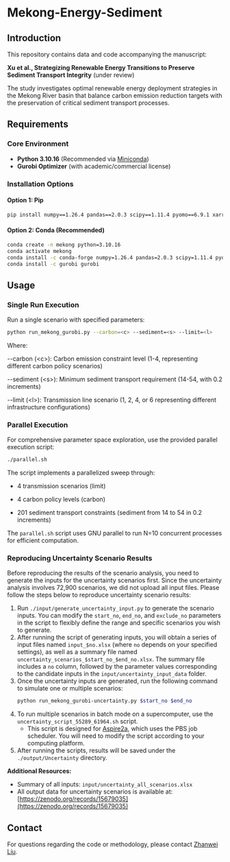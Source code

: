 # Mekong-Energy-Sediment

## Introduction

This repository contains data and code accompanying the manuscript:

**Xu et al., Strategizing Renewable Energy Transitions to Preserve Sediment Transport Integrity** (under review)

The study investigates optimal renewable energy deployment strategies in the Mekong River basin that balance carbon emission reduction targets with the preservation of critical sediment transport processes.

## Requirements

### Core Environment
- **Python 3.10.16** (Recommended via [Miniconda](https://docs.conda.io/en/latest/miniconda.html))
- **Gurobi Optimizer** (with academic/commercial license)

### Installation Options

#### Option 1: Pip

```bash
pip install numpy==1.26.4 pandas==2.0.3 scipy==1.11.4 pyomo==6.9.1 xarray==2023.6.0 gurobipy==12.0.1
```
#### Option 2: Conda (Recommended)

```bash
conda create -n mekong python=3.10.16
conda activate mekong
conda install -c conda-forge numpy=1.26.4 pandas=2.0.3 scipy=1.11.4 pyomo=6.9.1 xarray=2023.6.0
conda install -c gurobi gurobi
```

## Usage
### Single Run Execution
Run a single scenario with specified parameters:

```bash
python run_mekong_gurobi.py --carbon=<c> --sediment=<s> --limit=<l>
```

Where:

--carbon (\<c\>): Carbon emission constraint level (1-4, representing different carbon policy scenarios)

--sediment (\<s\>): Minimum sediment transport requirement (14-54, with 0.2 increments)

--limit (\<l\>): Transmission line scenario (1, 2, 4, or 6 representing different infrastructure configurations)

### Parallel Execution
For comprehensive parameter space exploration, use the provided parallel execution script:

```bash
./parallel.sh
```
The script implements a parallelized sweep through:

+ 4 transmission scenarios (limit)

+ 4 carbon policy levels (carbon)

+ 201 sediment transport constraints (sediment from 14 to 54 in 0.2 increments)

The `parallel.sh` script uses GNU parallel to run N=10 concurrent processes for efficient computation.

### Reproducing Uncertainty Scenario Results
Before reproducing the results of the scenario analysis, you need to generate the inputs for the uncertainty scenarios first. Since the uncertainty analysis involves 72,900 scenarios, we did not upload all input files. Please follow the steps below to reproduce uncertainty scenario results:

1. Run `./input/generate_uncertainty_input.py` to generate the scenario inputs. You can modify the `start_no`, `end_no`, and `exclude_no` parameters in the script to flexibly define the range and specific scenarios you wish to generate.
2. After running the script of generating inputs, you will obtain a series of input files named `input_$no.xlsx` (where `no` depends on your specified settings), as well as a summary file named `uncertainty_scenarios_$start_no_$end_no.xlsx`. The summary file includes a `no` column, followed by the parameter values corresponding to the candidate inputs in the `input/uncertainty_input_data` folder.
3. Once the uncertainty inputs are generated, run the following command to simulate one or multiple scenarios:
   ```bash
   python run_mekong_gurobi-uncertainty.py $start_no $end_no
   ```
4. To run multiple scenarios in batch mode on a supercomputer, use the `uncertainty_script_55289_61964.sh` script.
   - This script is designed for [Aspire2a](https://www.nscc.sg/aspire-2a/), which uses the PBS job scheduler. You will need to modify the script according to your computing platform.
5. After running the scripts, results will be saved under the `./output/Uncertainty` directory.

**Additional Resources:**
- Summary of all inputs: `input/uncertainty_all_scenarios.xlsx`
- All output data for uncertainty scenarios is available at: [https://zenodo.org/records/15679035](https://zenodo.org/records/15679035)

## Contact
For questions regarding the code or methodology, please contact [Zhanwei Liu](liuzhanwei@u.nus.edu).
